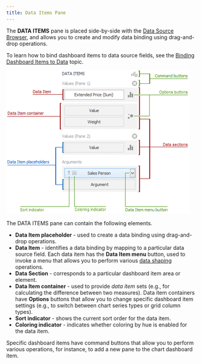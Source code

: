 ```yaml
---
title: Data Items Pane
---
```

The **DATA ITEMS** pane is placed side-by-side with the [Data Source Browser](../../../../dashboard-for-desktop/articles/dashboard-designer/ui-elements/data-source-browser.md), and allows you to create and modify data binding using drag-and-drop operations.

To learn how to bind dashboard items to data source fields, see the [Binding Dashboard Items to Data](../../../../dashboard-for-desktop/articles/dashboard-designer/binding-dashboard-items-to-data/binding-dashboard-items-to-data.md) topic.

![UIElements_DataItemsArea_Area](../../../images/Img20852.png)

The DATA ITEMS pane can contain the following elements.
* **Data Item placeholder** - used to create a data binding using drag-and-drop operations.
* **Data Item** - identifies a data binding by mapping to a particular data source field. Each data item has the **Data Item menu** button, used to invoke a menu that allows you to perform various [data shaping](../../../../dashboard-for-desktop/articles/dashboard-designer/data-shaping.md) operations.
* **Data Section** - corresponds to a particular dashboard item area or element.
* **Data Item container** - used to provide _data item_ sets (e.g., for calculating the difference between two measures). Data item containers have **Options** buttons that allow you to change specific dashboard item settings (e.g., to switch between chart series types or grid column types).
* **Sort indicator** - shows the current sort order for the data item.
* **Coloring indicator** - indicates whether coloring by hue is enabled for the data item.

Specific dashboard items have command buttons that allow you to perform various operations, for instance, to add a new pane to the chart dashboard item.